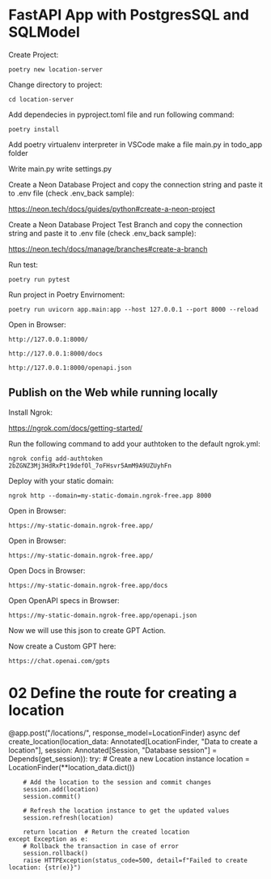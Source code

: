 # FastAPI App with PostgresSQL and SQLModel

Create Project:

    poetry new location-server

Change directory to project:

    cd location-server 

Add dependecies in pyproject.toml file and run following command:

    poetry install

Add poetry virtualenv interpreter in VSCode make a file main.py in todo_app folder

Write main.py
write settings.py

Create a Neon Database Project and copy the connection string and paste it to .env file (check .env_back sample):

https://neon.tech/docs/guides/python#create-a-neon-project

Create a Neon Database Project Test Branch and copy the connection string and paste it to .env file (check .env_back sample):

https://neon.tech/docs/manage/branches#create-a-branch



Run test:

    poetry run pytest

Run project in Poetry Envirnoment:

    poetry run uvicorn app.main:app --host 127.0.0.1 --port 8000 --reload

Open in Browser:

    http://127.0.0.1:8000/

    http://127.0.0.1:8000/docs

    http://127.0.0.1:8000/openapi.json

## Publish on the Web while running locally

Install Ngrok:

https://ngrok.com/docs/getting-started/

Run the following command to add your authtoken to the default ngrok.yml:

    ngrok config add-authtoken 2bZGNZ3Mj3HdRxPt19defOl_7oFHsvr5AmM9A9UZUyhFn

Deploy with your static domain:

    ngrok http --domain=my-static-domain.ngrok-free.app 8000

Open in Browser:

    https://my-static-domain.ngrok-free.app/

Open in Browser:

    https://my-static-domain.ngrok-free.app/

Open Docs in Browser:

    https://my-static-domain.ngrok-free.app/docs

Open OpenAPI specs in Browser:

    https://my-static-domain.ngrok-free.app/openapi.json

Now we will use this json to create GPT Action.

Now create a Custom GPT here:

    https://chat.openai.com/gpts






# 02 Define the route for creating a location
@app.post("/locations/", response_model=LocationFinder)
async def create_location(location_data: Annotated[LocationFinder, "Data to create a location"], session: Annotated[Session, "Database session"] = Depends(get_session)):
    try:
        # Create a new Location instance
        location = LocationFinder(**location_data.dict())
        
        # Add the location to the session and commit changes
        session.add(location)
        session.commit()
        
        # Refresh the location instance to get the updated values
        session.refresh(location)
        
        return location  # Return the created location
    except Exception as e:
        # Rollback the transaction in case of error
        session.rollback()
        raise HTTPException(status_code=500, detail=f"Failed to create location: {str(e)}")